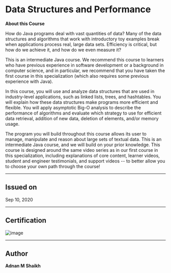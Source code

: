# Data Structures and Performance

**About this Course**

How do Java programs deal with vast quantities of data? Many of the data structures and algorithms that work with introductory toy examples break when applications process real, large data sets.  Efficiency is critical, but how do we achieve it, and how do we even measure it?

This is an intermediate Java course. We recommend this course to learners who have previous experience in software development or a background in computer science, and in particular, we recommend that you have taken the first course in this specialization (which also requires some previous experience with Java).  

In this course, you will use and analyze data structures that are used in industry-level applications, such as linked lists, trees, and hashtables.  You will explain how these data structures make programs more efficient and flexible.  You will apply asymptotic Big-O analysis to describe the performance of algorithms and evaluate which strategy to use for efficient data retrieval, addition of new data, deletion of elements, and/or memory usage.

The program you will build throughout this course allows its user to manage, manipulate and reason about large sets of textual data.  This is an intermediate Java course, and we will build on your prior knowledge.  This course is designed around  the same video series as in our first course in this specialization, including explanations of core content, learner videos, student and engineer testimonials, and support videos -- to better allow you to choose your own path through the course!

---

## Issued on

Sep 10, 2020

---

## Certification

![image](https://user-images.githubusercontent.com/52044177/124890192-6d613200-dff5-11eb-8bc0-192dd421f80f.png)

---

## Author

**Adnan M Shaikh** 
